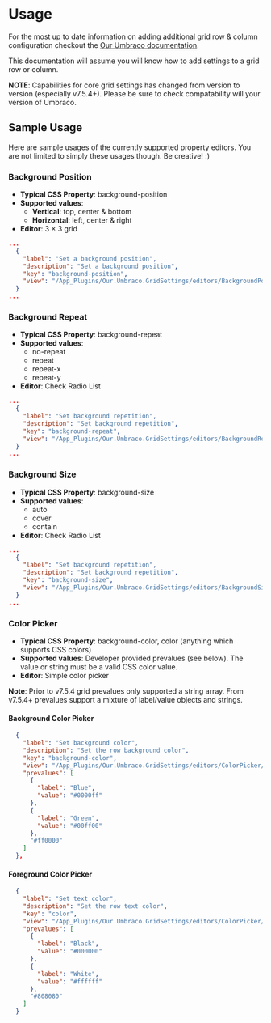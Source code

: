# Usage

For the most up to date information on adding additional grid row & column configuration checkout the [Our Umbraco documentation](https://our.umbraco.org/documentation/getting-started/backoffice/property-editors/built-in-property-editors/grid-layout/settings-and-styles).

This documentation will assume you will know how to add settings to a grid row or column.

**NOTE**: Capabilities for core grid settings has changed from version to version (especially v7.5.4+). Please be sure to check compatability will your version of Umbraco.

## Sample Usage

Here are sample usages of the currently supported property editors. You are not limited to simply these usages though. Be creative! :)

### Background Position

 - **Typical CSS Property**: background-position
 - **Supported values**:
   - **Vertical**: top, center & bottom
   - **Horizontal**: left, center & right
 - **Editor**: 3 &times; 3 grid

```json
...
  {
    "label": "Set a background position",
    "description": "Set a background position",
    "key": "background-position",
    "view": "/App_Plugins/Our.Umbraco.GridSettings/editors/BackgroundPosition/view.html"
  }
...
```

### Background Repeat

 - **Typical CSS Property**: background-repeat
 - **Supported values**:
   - no-repeat
   - repeat
   - repeat-x
   - repeat-y
 - **Editor**: Check Radio List

```json
...
  {
    "label": "Set background repetition",
    "description": "Set background repetition",
    "key": "background-repeat",
    "view": "/App_Plugins/Our.Umbraco.GridSettings/editors/BackgroundRepeat/view.html"
  }
...
```

### Background Size

 - **Typical CSS Property**: background-size
 - **Supported values**:
   - auto
   - cover
   - contain
 - **Editor**: Check Radio List

```json
...
  {
    "label": "Set background repetition",
    "description": "Set background repetition",
    "key": "background-size",
    "view": "/App_Plugins/Our.Umbraco.GridSettings/editors/BackgroundSize/view.html"
  }
...
```

### Color Picker

 - **Typical CSS Property**: background-color, color (anything which supports CSS colors)
 - **Supported values**: Developer provided prevalues (see below). The value or string must be a valid CSS color value.
 - **Editor**: Simple color picker

**Note**: Prior to v7.5.4 grid prevalues only supported a string array. From v7.5.4+ prevalues support a mixture of label/value objects and strings.

#### Background Color Picker

```json
  {
    "label": "Set background color",
    "description": "Set the row background color",
    "key": "background-color",
    "view": "/App_Plugins/Our.Umbraco.GridSettings/editors/ColorPicker/view.html",
    "prevalues": [
      {
        "label": "Blue",
        "value": "#0000ff"
      },
      {
        "label": "Green",
        "value": "#00ff00"
      },
      "#ff0000"
    ]
  },
```

#### Foreground Color Picker

```json
  {
    "label": "Set text color",
    "description": "Set the row text color",
    "key": "color",
    "view": "/App_Plugins/Our.Umbraco.GridSettings/editors/ColorPicker/view.html",
    "prevalues": [
      {
        "label": "Black",
        "value": "#000000"
      },
      {
        "label": "White",
        "value": "#ffffff"
      },
      "#808080"
    ]
  }
```